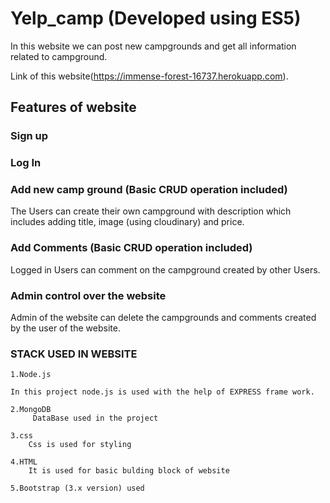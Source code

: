 # Yelp_camp (Developed using ES5)

In this website we can post new campgrounds and get all information related to campground.


Link of this website(https://immense-forest-16737.herokuapp.com).

## Features of website

### Sign up


### Log In


### Add new camp ground (Basic CRUD operation included)

The Users can create their own campground with description which includes adding title, image (using cloudinary) and price. 

### Add Comments (Basic CRUD operation included)
Logged in Users can comment on the campground created by other Users.

### Admin control over the website
Admin of the website can delete the campgrounds and comments created by the user of the website.



### STACK USED IN WEBSITE

	1.Node.js 

	In this project node.js is used with the help of EXPRESS frame work.

	2.MongoDB  
		 DataBase used in the project

	3.css
		Css is used for styling

	4.HTML
		It is used for basic bulding block of website	
	
	5.Bootstrap (3.x version) used
